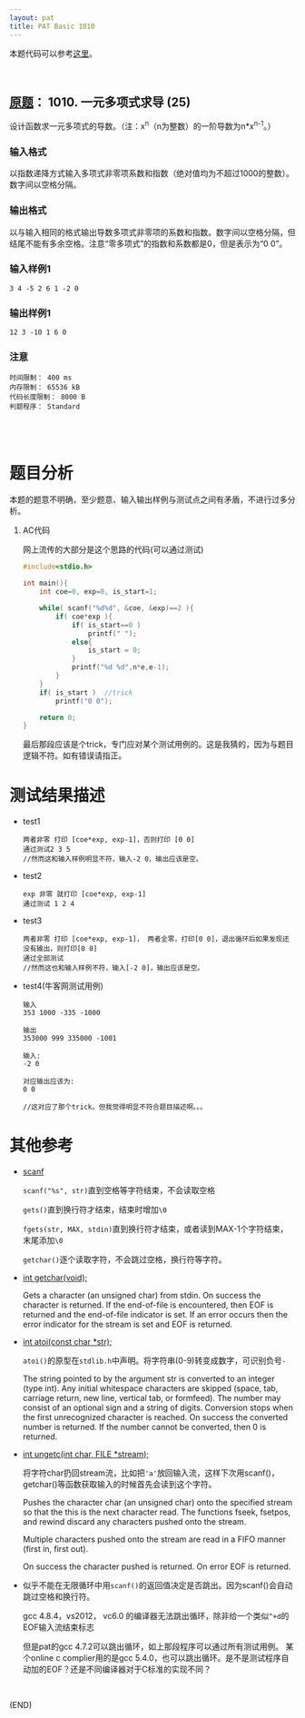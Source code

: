 ```yaml
---
layout: pat
title: PAT Basic 1010
---
```



本题代码可以参考[这里](https://github.com/jJayyyyyyy/cs/tree/master/OJ/PAT/basic_level/1010_%E4%B8%80%E5%85%83%E5%A4%9A%E9%A1%B9%E5%BC%8F%E6%B1%82%E5%AF%BC)。

<br/>

##	[原题](https://www.patest.cn/contests/pat-b-practise/1010)： 1010. 一元多项式求导 (25)

设计函数求一元多项式的导数。（注：x<sup>n</sup>（n为整数）的一阶导数为n*x<sup>n-1</sup>。）

###	输入格式

以指数递降方式输入多项式非零项系数和指数（绝对值均为不超过1000的整数）。数字间以空格分隔。

###	输出格式

以与输入相同的格式输出导数多项式非零项的系数和指数。数字间以空格分隔，但结尾不能有多余空格。注意“零多项式”的指数和系数都是0，但是表示为“0 0”。

###	输入样例1

	3 4 -5 2 6 1 -2 0

###	输出样例1

	12 3 -10 1 6 0

###	注意

	时间限制： 400 ms
	内存限制： 65536 kB
	代码长度限制： 8000 B
	判题程序： Standard

<br/><br/>

#	题目分析

本题的题意不明确，至少题意、输入输出样例与测试点之间有矛盾，不进行过多分析。

1.	AC代码

	网上流传的大部分是这个思路的代码(可以通过测试)

	```c
	#include<stdio.h>

	int main(){
		int coe=0, exp=0, is_start=1;

		while( scanf("%d%d", &coe, &exp)==2 ){
			if( coe*exp ){
				if( is_start==0 )
			    	printf(" ");
				else{
			    	is_start = 0;
				}
				printf("%d %d",n*e,e-1);
			}
		}
		if( is_start )	//trick
			printf("0 0");

		return 0;	
	}
	```

	最后那段应该是个trick，专门应对某个测试用例的。这是我猜的，因为与题目逻辑不符。如有错误请指正。

#	测试结果描述

*	test1

		两者非零 打印 [coe*exp, exp-1]，否则打印 [0 0]
		通过测试2 3 5
		//然而这和输入样例明显不符，输入-2 0，输出应该是空。

*	test2

		exp 非零 就打印 [coe*exp, exp-1]
		通过测试 1 2 4

*	test3

		两者非零 打印 [coe*exp, exp-1]， 两者全零，打印[0 0]，退出循环后如果发现还没有输出，则打印[0 0]
		通过全部测试
		//然而这也和输入样例不符，输入[-2 0]，输出应该是空。

*	test4(牛客网测试用例)

		输入
		353 1000 -335 -1000

		输出
		353000 999 335000 -1001

		输入:
		-2 0

		对应输出应该为:
		0 0

		//这对应了那个trick。但我觉得明显不符合题目描述啊。。。

#	其他参考

*	[scanf](https://www-s.acm.illinois.edu/webmonkeys/book/c_guide/2.12.html#scanf)

	`scanf("%s", str)`直到空格等字符结束，不会读取空格

	`gets()`直到换行符才结束，结束时增加`\0`

	`fgets(str, MAX, stdin)`直到换行符才结束，或者读到MAX-1个字符结束，末尾添加`\0`

	`getchar()`逐个读取字符，不会跳过空格，换行符等字符。

*	[int getchar(void);](https://www-s.acm.illinois.edu/webmonkeys/book/c_guide/2.12.html#getchar)
	
	Gets a character (an unsigned char) from stdin. On success the character is returned. If the end-of-file is encountered, then EOF is returned and the end-of-file indicator is set. If an error occurs then the error indicator for the stream is set and EOF is returned.

*	[int atoi(const char *str);](https://www-s.acm.illinois.edu/webmonkeys/book/c_guide/2.13.html#atoi)

	`atoi()`的原型在`stdlib.h`中声明。将字符串(0-9)转变成数字，可识别负号`-`

	The string pointed to by the argument str is converted to an integer (type int). Any initial whitespace characters are skipped (space, tab, carriage return, new line, vertical tab, or formfeed). The number may consist of an optional sign and a string of digits. Conversion stops when the first unrecognized character is reached.
On success the converted number is returned. If the number cannot be converted, then 0 is returned.

*	[int ungetc(int char, FILE *stream);](https://www-s.acm.illinois.edu/webmonkeys/book/c_guide/2.12.html#ungetc)

	将字符char扔回stream流，比如把`'a'`放回输入流，这样下次用scanf()，getchar()等函数获取输入的时候首先会读到这个字符。

	Pushes the character char (an unsigned char) onto the specified stream so that the this is the next character read. The functions fseek, fsetpos, and rewind discard any characters pushed onto the stream.

	Multiple characters pushed onto the stream are read in a FIFO manner (first in, first out).

	On success the character pushed is returned. On error EOF is returned.

*	似乎不能在无限循环中用`scanf()`的返回值决定是否跳出。因为scanf()会自动跳过空格和换行符。

	gcc 4.8.4，vs2012， vc6.0 的编译器无法跳出循环，除非给一个类似`^+d`的EOF输入流结束标志

	但是pat的gcc 4.7.2可以跳出循环，如上那段程序可以通过所有测试用例。	某个online c complier用的是gcc 5.4.0，也可以跳出循环。是不是测试程序自动加的EOF？还是不同编译器对于C标准的实现不同？

<br/>

(END)
